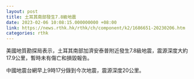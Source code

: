 ```yaml
---
layout: post
title: 土耳其南部發生7.8級地震
date: 2023-02-06 10:08:15.000000000 +08:00
link: https://news.rthk.hk/rthk/ch/component/k2/1686651-20230206.htm
categories: rthk
---
```


美國地質勘探局表示，土耳其南部加濟安泰普附近發生7.8級地震，震源深度大約17.9公里，暫時未有傷亡和損毀報告。

中國地震台網早上9時17分錄到今次地震，震源深度20公里。
